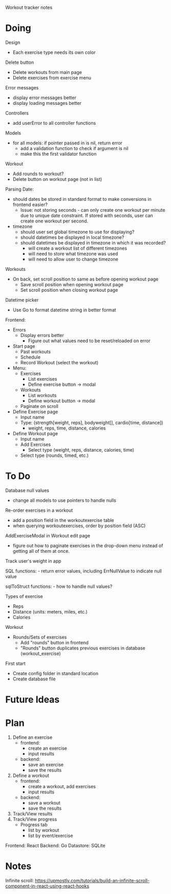 Workout tracker notes

# Doing

Design
- Each exercise type needs its own color

Delete button
- Delete workouts from main page
- Delete exercises from exercise menu

Error messages
- display error messages better
- display loading messages better

Controllers
- add userError to all controller functions

Models
- for all models: if pointer passed in is nil, return error
	- add a validation function to check if argument is nil
	- make this the first validator function

Workout
- Add rounds to workout?
- Delete button on workout page (not in list)

Parsing Date:
- should dates be stored in standard format to make conversions in frontend easier?
	- Issue: not storing seconds - can only create one workout per minute due to unique date constraint. If stored with seconds, user can create one workout per second.
- timezone
	- should user set global timezone to use for displaying?
	- should datetimes be displayed in local timezone?
	- should datetimes be displayed in timezone in which it was recorded?
		- will create a workout list of different timezones
		- will need to store what timezone was used
		- will need to allow user to change timezone

Workouts
- On back, set scroll position to same as before opening workout page
	- Save scroll position when opening workout page
	- Set scroll position when closing workout page

Datetime picker
- Use Go to format datetime string in better format

Frontend:
- Errors
	- Display errors better
		- Figure out what values need to be reset/reloaded on error
- Start page
	- Past workouts
	- Schedule
	- Record Workout (select the workout)
- Menu:
	- Exercises
		- List exercises
		- Define exercise button -> modal
	- Workouts
		- List workouts
		- Define workout button -> modal
	- Paginate on scroll
- Define Exercise page
	- Input name
	- Type: (strength[weight, reps], bodyweight[], cardio[time, distance])
		- weight, reps, time, distance, calories
- Define Workout page
	- Input name
	- Add Exercises
		- Select type (weight, reps, distance, calories, time)
	- Select type (rounds, timed, etc.)

# To Do

Database null values
- change all models to use pointers to handle nulls

Re-order exercises in a workout
- add a position field in the workoutexercise table
- when querying workoutexercises, order by position field (ASC)

AddExerciseModal in Workout edit page
- figure out how to paginate exercises in the drop-down menu instead of getting all of them at once.

Track user's weight in app

SQL functions:
	- return error values, including ErrNullValue to indicate null value

sqlToStruct functions:
	- how to handle null values?

Types of exercise
- Reps
- Distance (units: meters, miles, etc.)
- Calories

Workout
- Rounds/Sets of exercises
	- Add "rounds" button in frontend
	- "Rounds" button duplicates previous exercises in database (workout_exercise)

First start
- Create config folder in standard location
- Create database file

# Future Ideas

# Plan
1. Define an exercise
	- frontend:
		- create an exercise
		- input results
	- backend:
		- save an exercise
		- save the results
2. Define a workout
	- frontend:
		- create a workout, add exercises
		- input results
	- backend:
		- save a workout
		- save the results
3. Track/View results
4. Track/View progress
	- Progress tab
		- list by workout
		- list by event/exercise

Frontend: React
Backend: Go
Datastore: SQLite

# Notes

Infinite scroll:
https://upmostly.com/tutorials/build-an-infinite-scroll-component-in-react-using-react-hooks
